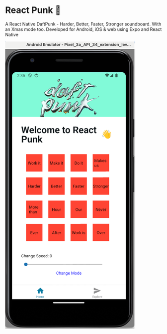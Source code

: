 # React Punk 👋

A React Native DaftPunk - Harder, Better, Faster, Stronger soundboard. With an Xmas mode too. Developed for Android, iOS & web using Expo and React Native

![React Punk](./assets/images/react-punk.png)